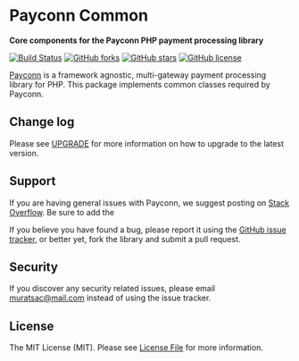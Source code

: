 # Payconn Common

**Core components for the Payconn PHP payment processing library**

[![Build Status](https://travis-ci.com/payconn/common.svg?branch=master)](https://travis-ci.com/payconn/common)
[![GitHub forks](https://img.shields.io/github/forks/payconn/common.svg?style=plastic)](https://github.com/payconn/common/network)
[![GitHub stars](https://img.shields.io/github/stars/payconn/common.svg)](https://github.com/payconn/common/stargazers)
[![GitHub license](https://img.shields.io/github/license/payconn/common.svg)](https://github.com/payconn/common)

[Payconn](https://payconn.org) is a framework agnostic, multi-gateway payment
processing library for PHP. This package implements common classes required by Payconn.

## Change log

Please see [UPGRADE](UPGRADE.md) for more information on how to upgrade to the latest version.

## Support

If you are having general issues with Payconn, we suggest posting on
[Stack Overflow](http://stackoverflow.com/). Be sure to add the

If you believe you have found a bug, please report it using the [GitHub issue tracker](https://github.com/payconn/common/issues),
or better yet, fork the library and submit a pull request.


## Security

If you discover any security related issues, please email muratsac@mail.com instead of using the issue tracker.


## License

The MIT License (MIT). Please see [License File](LICENSE.md) for more information.
